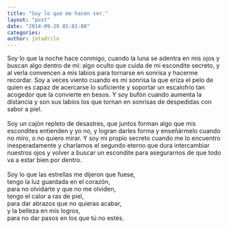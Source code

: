 ```yaml
---
title: "Soy lo que me hacen ser."
layout: "post"
date: "2014-09-29 01:01:00"
categories: 
author: jotadrilo
---
```


<div class="css-full-post-content js-full-post-content">
Soy lo que la noche hace conmigo, cuando la luna se adentra en mis ojos y buscan algo dentro de mi: algo oculto que cuida de mi escondite secreto, y al verla convencen a mis labios para tornarse en sonrisa y hacerme recordar. Soy a veces viento cuando es mi sonrisa la que eriza el pelo de quien es capaz de acercarse lo suficiente y soportar un escalofrío tan acogedor que la convierte en besos. Y soy bufón cuando aumenta la distancia y son sus labios los que tornan en sonrisas de despedidas con sabor a piel.<br /><br />Soy un cajón repleto de desastres, que juntos forman algo que mis escondites entienden y yo no, y logran darles forma y enseñármelo cuando no miro, o no quiero mirar. Y soy mi propio secreto cuando me lo encuentro inesperadamente y charlamos el segundo eterno que dura intercambiar nuestros ojos y volver a buscar un escondite para asegurarnos de que todo va a estar bien por dentro.<br /><br />Soy lo que las estrellas me dijeron que fuese,<br />tengo la luz guardada en el corazón,<br />para no olvidarte y que no me olviden,<br />tengo el calor a ras de piel,<br />para dar abrazos que no quieras acabar,<br />y la belleza en mis logros,<br />para no dar pasos en los que tú no estés.
</div>
